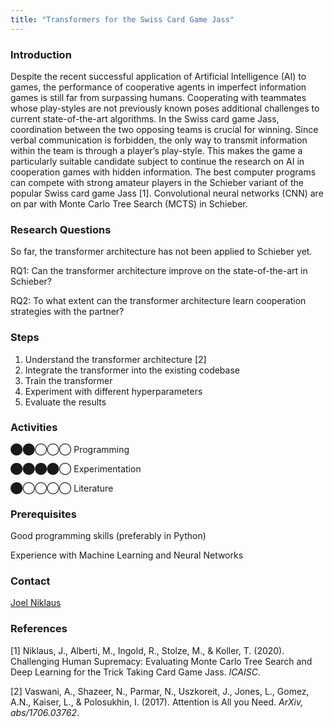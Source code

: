 ```yaml
---
title: "Transformers for the Swiss Card Game Jass"
---
```


### Introduction

Despite the recent successful application of Artificial Intelligence (AI) to games, the performance of cooperative agents in imperfect information games is still far from surpassing humans. Cooperating with teammates whose play-styles are not previously known poses additional challenges to current state-of-the-art algorithms. In the Swiss card game Jass, coordination between the two opposing teams is crucial for winning. Since verbal communication is forbidden, the only way to transmit information within the team is through a player’s play-style. This makes the game a particularly suitable candidate subject to continue the research on AI in cooperation games with hidden information. The best computer programs can compete with strong amateur players in the Schieber variant of the popular Swiss card game Jass \[1\]. Convolutional neural networks (CNN) are on par with Monte Carlo Tree Search (MCTS) in Schieber.

### Research Questions

So far, the transformer architecture has not been applied to Schieber yet.

RQ1: Can the transformer architecture improve on the state-of-the-art in Schieber?

RQ2: To what extent can the transformer architecture learn cooperation strategies with the partner?

### Steps

1.  Understand the transformer architecture \[2\]
2.  Integrate the transformer into the existing codebase
3.  Train the transformer
4.  Experiment with different hyperparameters
5.  Evaluate the results

### Activities

⬤⬤◯◯◯ Programming

⬤⬤⬤⬤◯ Experimentation

⬤◯◯◯◯ Literature

### Prerequisites

Good programming skills (preferably in Python)

Experience with Machine Learning and Neural Networks

### Contact

[Joel Niklaus](https://www.digitale-nachhaltigkeit.unibe.ch/about_us/persons/niklaus_joel/index_eng.html)

### References

\[1\] Niklaus, J., Alberti, M., Ingold, R., Stolze, M., & Koller, T. (2020). Challenging Human Supremacy: Evaluating Monte Carlo Tree Search and Deep Learning for the Trick Taking Card Game Jass. _ICAISC_.

\[2\] Vaswani, A., Shazeer, N., Parmar, N., Uszkoreit, J., Jones, L., Gomez, A.N., Kaiser, L., & Polosukhin, I. (2017). Attention is All you Need. _ArXiv, abs/1706.03762_.